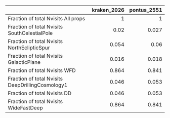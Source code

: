 |                                                  |   kraken_2026 |   pontus_2551 |
|:-------------------------------------------------|--------------:|--------------:|
| Fraction of total Nvisits All props              |         1     |         1     |
| Fraction of total Nvisits SouthCelestialPole     |         0.02  |         0.027 |
| Fraction of total Nvisits NorthEclipticSpur      |         0.054 |         0.06  |
| Fraction of total Nvisits GalacticPlane          |         0.016 |         0.018 |
| Fraction of total Nvisits WFD                    |         0.864 |         0.841 |
| Fraction of total Nvisits DeepDrillingCosmology1 |         0.046 |         0.053 |
| Fraction of total Nvisits DD                     |         0.046 |         0.053 |
| Fraction of total Nvisits WideFastDeep           |         0.864 |         0.841 |
